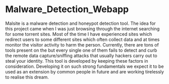 # Malware_Detection_Webapp
Malsite is a malware detection and honeypot detection tool. The idea for this project came when I was just browsing through the internet searching for some torrent sites. Most of the time I have experienced sites which redirect users to some different sites which often collect data and at times monitor the visitor activity to harm the person. Currently, there are tons of tools present on the but every single one of them fails to detect and curb the remote data capture/sniffing attacks that usually hackers carry out to steal your identity.  This tool is developed by keeping these factors in consideration. Developing it on such strong fundamentals we expect it to be used as an extension by common people in future and are working tirelessly to realise this dream.
